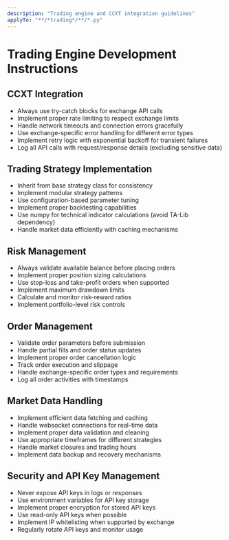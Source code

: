 ```yaml
---
description: "Trading engine and CCXT integration guidelines"
applyTo: "**/*trading*/**/*.py"
---
```


# Trading Engine Development Instructions

## CCXT Integration
- Always use try-catch blocks for exchange API calls
- Implement proper rate limiting to respect exchange limits
- Handle network timeouts and connection errors gracefully
- Use exchange-specific error handling for different error types
- Implement retry logic with exponential backoff for transient failures
- Log all API calls with request/response details (excluding sensitive data)

## Trading Strategy Implementation
- Inherit from base strategy class for consistency
- Implement modular strategy patterns
- Use configuration-based parameter tuning
- Implement proper backtesting capabilities
- Use numpy for technical indicator calculations (avoid TA-Lib dependency)
- Handle market data efficiently with caching mechanisms

## Risk Management
- Always validate available balance before placing orders
- Implement proper position sizing calculations
- Use stop-loss and take-profit orders when supported
- Implement maximum drawdown limits
- Calculate and monitor risk-reward ratios
- Implement portfolio-level risk controls

## Order Management
- Validate order parameters before submission
- Handle partial fills and order status updates
- Implement proper order cancellation logic
- Track order execution and slippage
- Handle exchange-specific order types and requirements
- Log all order activities with timestamps

## Market Data Handling
- Implement efficient data fetching and caching
- Handle websocket connections for real-time data
- Implement proper data validation and cleaning
- Use appropriate timeframes for different strategies
- Handle market closures and trading hours
- Implement data backup and recovery mechanisms

## Security and API Key Management
- Never expose API keys in logs or responses
- Use environment variables for API key storage
- Implement proper encryption for stored API keys
- Use read-only API keys when possible
- Implement IP whitelisting when supported by exchange
- Regularly rotate API keys and monitor usage
